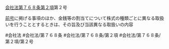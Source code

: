 [会社法第７６８条第２項](会社法＿＿＿＿第７６８条第２項)第２号

[前号](会社法＿＿＿＿第７６８条第２項第１号)に掲げる事項のほか、金銭等の割当てについて株式の種類ごとに異なる取扱いを行うこととするときは、その旨及び当該異なる取扱いの内容


#会社法
#会社法/第７６８条
#会社法/第７６８条/第２項
#会社法/第７６８条/第２項/第２号
